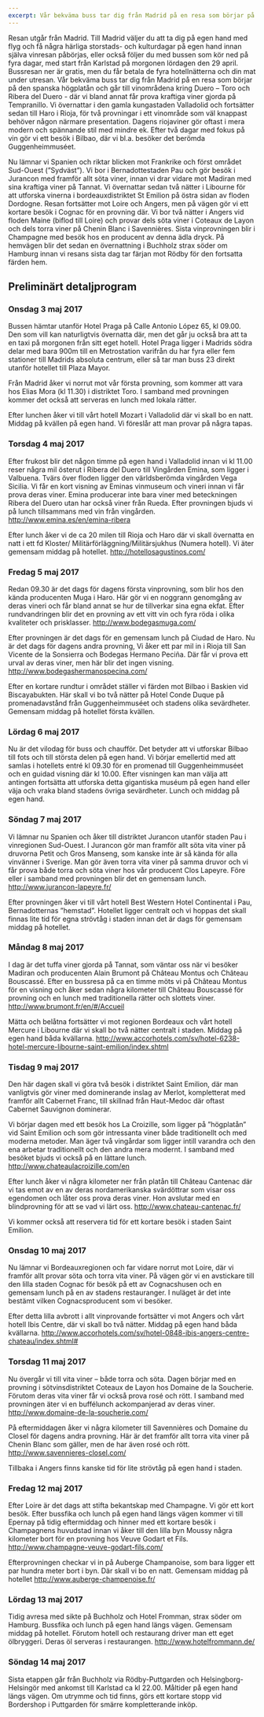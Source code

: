 ```yaml
---
excerpt: Vår bekväma buss tar dig från Madrid på en resa som börjar på den spanska högplatån och går till vinområdena kring Duero – Toro och Ribera del Duero - där vi bland annat får prova kraftiga viner gjorda på Tempranillo.
---
```

Resan utgår från Madrid. Till Madrid väljer du att ta dig på egen hand med flyg och få några härliga
storstads- och kulturdagar på egen hand innan själva vinresan påbörjas, eller också följer du med
bussen som kör ned på fyra dagar, med start från Karlstad på morgonen lördagen den 29 april.
Bussresan ner är gratis, men du får betala de fyra hotellnätterna och din mat under utresan.
Vår bekväma buss tar dig från Madrid på en resa som börjar på den spanska högplatån och går till
vinområdena kring Duero – Toro och Ribera del Duero - där vi bland annat får prova kraftiga viner
gjorda på Tempranillo. Vi övernattar i den gamla kungastaden Valladolid och fortsätter sedan till
Haro i Rioja, för två provningar i ett vinområde som väl knappast behöver någon närmare
presentation. Dagens riojaviner gör oftast i mera modern och spännande stil med mindre ek. Efter
två dagar med fokus på vin gör vi ett besök i Bilbao, där vi bl.a. besöker det berömda
Guggenheimmuséet.

Nu lämnar vi Spanien och riktar blicken mot Frankrike och först området Sud-Ouest (”Sydväst”).
Vi bor i Bernadottestaden Pau och gör besök i Jurancon med framför allt söta viner, innan vi drar
vidare mot Madiran med sina kraftiga viner på Tannat. Vi övernattar sedan två nätter i Libourne för
att utforska vinerna i bordeauxdistriktet St Emilion på östra sidan av floden Dordogne.
Resan fortsätter mot Loire och Angers, men på vägen gör vi ett kortare besök i Cognac för en
provning där. Vi bor två nätter i Angers vid floden Maine (biflod till Loire) och provar dels söta
viner i Coteaux de Layon och dels torra viner på Chenin Blanc i Savennières. Sista vinprovningen
blir i Champagne med besök hos en producent av denna ädla dryck.
På hemvägen blir det sedan en övernattning i Buchholz strax söder om Hamburg innan vi resans
sista dag tar färjan mot Rödby för den fortsatta färden hem.

## Preliminärt detaljprogram

### Onsdag 3 maj 2017

Bussen hämtar utanför Hotel Praga på Calle Antonio López 65, kl 09.00. Den som vill kan
naturligtvis övernatta där, men det går ju också bra att ta en taxi på morgonen från sitt eget hotell.
Hotel Praga ligger i Madrids södra delar med bara 900m till en Metrostation varifrån du har fyra
eller fem stationer till Madrids absoluta centrum, eller så tar man buss 23 direkt utanför hotellet till
Plaza Mayor.

Från Madrid åker vi norrut mot vår första provning, som kommer att vara hos Elias Mora (kl
11.30) i distriktet Toro. I samband med provningen kommer det också att serveras en lunch med
lokala rätter.

Efter lunchen åker vi till vårt hotell Mozart i Valladolid där vi skall bo en natt. Middag på kvällen
på egen hand. Vi föreslår att man provar på några tapas.

### Torsdag 4 maj 2017

Efter frukost blir det någon timme på egen hand i Valladolid innan vi kl 11.00 reser några mil 
österut i Ribera del Duero till Vingården Emina, som ligger i Valbuena. Tvärs över floden ligger
den världsberömda vingården Vega Sicilia. Vi får en kort visning av Eminas vinmuseum och vineri
innan vi får prova deras viner. Emina producerar inte bara viner med beteckningen Ribera del Duero
utan har också viner från Rueda. Efter provningen bjuds vi på lunch tillsammans med vin från
vingården.
http://www.emina.es/en/emina-ribera

Efter lunch åker vi de ca 20 milen till Rioja och Haro där vi skall övernatta en natt i ett fd Kloster/
Militärförläggning/Militärsjukhus (Numera hotell). Vi äter gemensam middag på hotellet.
http://hotellosagustinos.com/

### Fredag 5 maj 2017
Redan 09.30 är det dags för dagens första vinprovning, som blir hos den kända producenten Muga i
Haro. Här gör vi en noggrann genomgång av deras vineri och får bland annat se hur de tillverkar
sina egna ekfat. Efter rundvandringen blir det en provning av ett vitt vin och fyra röda i olika
kvaliteter och prisklasser.
http://www.bodegasmuga.com/

Efter provningen är det dags för en gemensam lunch på Ciudad de Haro.
Nu är det dags för dagens andra provning, Vi åker ett par mil in i Rioja till San Vicente de la
Sonsierra och Bodegas Hermano Peciña. Där får vi prova ett urval av deras viner, men här blir det
ingen visning.
http://www.bodegashermanospecina.com/

Efter en kortare rundtur i området ställer vi färden mot Bilbao i Baskien vid Biscayabukten. Här
skall vi bo två nätter på Hotel Conde Duque på promenadavstånd från Guggenheimmuséet och
stadens olika sevärdheter. Gemensam middag på hotellet första kvällen.

### Lördag 6 maj 2017
Nu är det vilodag för buss och chaufför. Det betyder att vi utforskar Bilbao till fots och till största
delen på egen hand. Vi börjar emellertid med att samlas i hotellets entré kl 09.30 för en promenad
till Guggenheimmuséet och en guidad visning där kl 10.00. Efter visningen kan man välja att
antingen fortsätta att utforska detta gigantiska muséum på egen hand eller väja och vraka bland
stadens övriga sevärdheter. Lunch och middag på egen hand.

### Söndag 7 maj 2017
Vi lämnar nu Spanien och åker till distriktet Jurancon utanför staden Pau i vinregionen Sud-Ouest. I
Jurancon gör man framför allt söta vita viner på druvorna Petit och Gros Manseng, som kanske inte
är så kända för alla vinvänner i Sverige. Man gör även torra vita viner på samma druvor och vi får
prova både torra och söta viner hos vår producent Clos Lapeyre. Före eller i samband med
provningen blir det en gemensam lunch.
http://www.jurancon-lapeyre.fr/

Efter provningen åker vi till vårt hotell Best Western Hotel Continental i Pau, Bernadotternas
”hemstad”. Hotellet ligger centralt och vi hoppas det skall finnas lite tid för egna strövtåg i staden
innan det är dags för gemensam middag på hotellet.

### Måndag 8 maj 2017
I dag är det tuffa viner gjorda på Tannat, som väntar oss när vi besöker Madiran och producenten
Alain Brumont på Château Montus och Château Bouscassé. Efter en bussresa på ca en timme möts
vi på Château Montus för en visning och åker sedan några kilometer till Château Bouscassé för 
provning och en lunch med traditionella rätter och slottets viner.
http://www.brumont.fr/en/#/Accueil

Mätta och belåtna fortsätter vi mot regionen Bordeaux och vårt hotell Mercure i Libourne där vi
skall bo två nätter centralt i staden. Middag på egen hand båda kvällarna.
http://www.accorhotels.com/sv/hotel-6238-hotel-mercure-libourne-saint-emilion/index.shtml

### Tisdag 9 maj 2017
Den här dagen skall vi göra två besök i distriktet Saint Emilion, där man vanligtvis gör viner med
dominerande inslag av Merlot, kompletterat med framför allt Cabernet Franc, till skillnad från
Haut-Medoc där oftast Cabernet Sauvignon dominerar.

Vi börjar dagen med ett besök hos La Croizille, som ligger på ”högplatån” vid Saint Emilion och
som gör intressanta viner både traditionellt och med moderna metoder. Man äger två vingårdar som
ligger intill varandra och den ena arbetar traditionellt och den andra mera modernt. I samband med
besöket bjuds vi också på en lättare lunch.
http://www.chateaulacroizille.com/en

Efter lunch åker vi några kilometer ner från platån till Château Cantenac där vi tas emot av en av
deras nordamerikanska svärdöttrar som visar oss egendomen och låter oss prova deras viner. Hon
avslutar med en blindprovning för att se vad vi lärt oss.
http://www.chateau-cantenac.fr/

Vi kommer också att reservera tid för ett kortare besök i staden Saint Emilion.

### Onsdag 10 maj 2017
Nu lämnar vi Bordeauxregionen och far vidare norrut mot Loire, där vi framför allt provar söta och
torra vita viner. På vägen gör vi en avstickare till den lilla staden Cognac för besök på ett av
Cognacshusen och en gemensam lunch på en av stadens restauranger. I nuläget är det inte bestämt
vilken Cognacsproducent som vi besöker.

Efter detta lilla avbrott i allt vinprovande fortsätter vi mot Angers och vårt hotell Ibis Centre, där vi
skall bo två nätter. Middag på egen hand båda kvällarna.
http://www.accorhotels.com/sv/hotel-0848-ibis-angers-centre-chateau/index.shtml#

### Torsdag 11 maj 2017
Nu övergår vi till vita viner – både torra och söta. Dagen börjar med en provning i sötvinsdistriktet
Coteaux de Layon hos Domaine de la Soucherie. Förutom deras vita viner får vi också prova rosé
och rött. I samband med provningen äter vi en buffélunch ackompanjerad av deras viner.
http://www.domaine-de-la-soucherie.com/

På eftermiddagen åker vi några kilometer till Savennières och Domaine du Closel för dagens andra
provning. Här är det framför allt torra vita viner på Chenin Blanc som gäller, men de har även rosé
och rött.
http://www.savennieres-closel.com/

Tillbaka i Angers finns kanske tid för lite strövtåg på egen hand i staden.

### Fredag 12 maj 2017
Efter Loire är det dags att stifta bekantskap med Champagne. Vi gör ett kort besök. Efter bussfika
och lunch på egen hand längs vägen kommer vi till Epernay på tidig eftermiddag och hinner med ett
kortare besök i Champagnens huvudstad innan vi åker till den lilla byn Moussy några kilometer bort
för en provning hos Veuve Godart et Fils.
http://www.champagne-veuve-godart-fils.com/

Efterprovningen checkar vi in på Auberge Champanoise, som bara ligger ett par hundra meter bort i
byn. Där skall vi bo en natt. Gemensam middag på hotellet
http://www.auberge-champenoise.fr/

### Lördag 13 maj 2017
Tidig avresa med sikte på Buchholz och Hotel Fromman, strax söder om Hamburg. Bussfika och
lunch på egen hand längs vägen. Gemensam middag på hotellet. Förutom hotell och restaurang
driver man ett eget ölbryggeri. Deras öl serveras i restaurangen.
http://www.hotelfrommann.de/

### Söndag 14 maj 2017
Sista etappen går från Buchholz via Rödby-Puttgarden och Helsingborg-Helsingör med ankomst till
Karlstad ca kl 22.00. Måltider på egen hand längs vägen. Om utrymme och tid finns, görs ett
kortare stopp vid Bordershop i Puttgarden för smärre kompletterande inköp.
